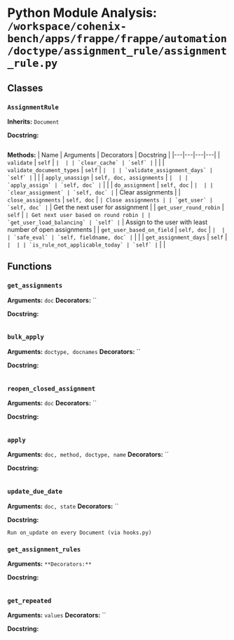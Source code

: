 # Python Module Analysis: `/workspace/cohenix-bench/apps/frappe/frappe/automation/doctype/assignment_rule/assignment_rule.py`

## Classes

### `AssignmentRule`
**Inherits:** `Document`


**Docstring:**
```

```

**Methods:**
| Name | Arguments | Decorators | Docstring |
|---|---|---|---|
| `validate` | `self` | `` |  |
| `clear_cache` | `self` | `` |  |
| `validate_document_types` | `self` | `` |  |
| `validate_assignment_days` | `self` | `` |  |
| `apply_unassign` | `self, doc, assignments` | `` |  |
| `apply_assign` | `self, doc` | `` |  |
| `do_assignment` | `self, doc` | `` |  |
| `clear_assignment` | `self, doc` | `` | Clear assignments |
| `close_assignments` | `self, doc` | `` | Close assignments |
| `get_user` | `self, doc` | `` | Get the next user for assignment |
| `get_user_round_robin` | `self` | `` | Get next user based on round robin |
| `get_user_load_balancing` | `self` | `` | Assign to the user with least number of open assignments |
| `get_user_based_on_field` | `self, doc` | `` |  |
| `safe_eval` | `self, fieldname, doc` | `` |  |
| `get_assignment_days` | `self` | `` |  |
| `is_rule_not_applicable_today` | `self` | `` |  |





## Functions

### `get_assignments`
**Arguments:** `doc`
**Decorators:** ``

**Docstring:**
```

```
### `bulk_apply`
**Arguments:** `doctype, docnames`
**Decorators:** ``

**Docstring:**
```

```
### `reopen_closed_assignment`
**Arguments:** `doc`
**Decorators:** ``

**Docstring:**
```

```
### `apply`
**Arguments:** `doc, method, doctype, name`
**Decorators:** ``

**Docstring:**
```

```
### `update_due_date`
**Arguments:** `doc, state`
**Decorators:** ``

**Docstring:**
```
Run on_update on every Document (via hooks.py)
```
### `get_assignment_rules`
**Arguments:** ``
**Decorators:** ``

**Docstring:**
```

```
### `get_repeated`
**Arguments:** `values`
**Decorators:** ``

**Docstring:**
```

```

